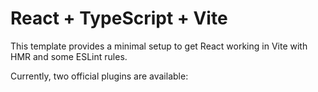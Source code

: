 # React + TypeScript + Vite

This template provides a minimal setup to get React working in Vite with HMR and some ESLint rules.

Currently, two official plugins are available:

```js

```


```
